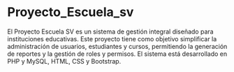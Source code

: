 # Proyecto_Escuela_sv
El Proyecto Escuela SV es un sistema de gestión integral diseñado para instituciones educativas. Este proyecto tiene como objetivo simplificar la administración de usuarios, estudiantes y cursos, permitiendo la generación de reportes y la gestión de roles y permisos. El sistema está desarrollado en PHP y MySQL, HTML, CSS y Bootstrap.
